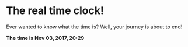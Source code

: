 # The real time clock!

Ever wanted to know what the time is? Well, your journey is about to end!

**The time is Nov 03, 2017, 20:29**